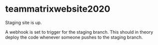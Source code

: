 # teammatrixwebsite2020

Staging site is up.

A webhook is set to trigger for the staging branch. This should in theory deploy the code whenever someone pushes to the staging branch.
